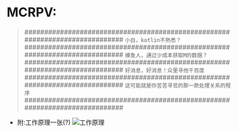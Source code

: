 # MCRPV:
> #############################################################################
>`小白，kotlin不熟悉？`
> #############################################################################
>`摸鱼人，通过少成本获取M的数据？`
> #############################################################################
>`好消息，好消息！众里寻他千百度`
> #############################################################################
>`这可能就是你苦苦寻觅的那一款处理关系的程序`
> #############################################################################
+ 附:工作原理一张(?)
![工作原理](../illustration.jpg)